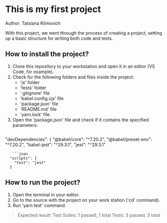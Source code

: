 # This is my first project
Author: Tatsiana Klimovich

With this project, we went through the process of creating a project, setting up a basic structure for writing both code and tests.

## How to install the project? 
1. Clone this repository to your workstation and open it in an editor (VS Code, for example).
2. Check for the following folders and files inside the project:
   - 'js' folder
   - 'tests' folder
   - '.gitignore' file
   - 'babel.config.cjs' file
   - 'package.json' file
   - 'README.md' file
   - 'yarn.lock' file.
3. Open the 'package.json' file and check if it contains the specified parameters:
   ```json
  "devDependencies": {
    "@babel/core": "^7.20.2",
    "@babel/preset-env": "^7.20.2",
    "babel-jest": "^29.3.1",
    "jest": "^29.3.1"
``` 
   ```json
  "scripts": {
    "test": "jest"
  }
```
## How to run the project?
1. Open the terminal in your editor.
2. Go to the source with the project on your work station ('cd' command).
3. Run 'yarn test' command.
> Expected result:
Test Suites: 1 passed, 1 total
Tests:       3 passed, 3 total